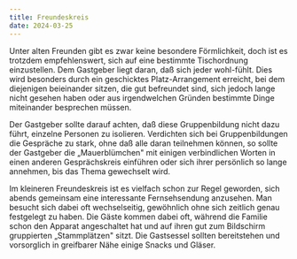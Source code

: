 ```yaml
---
title: Freundeskreis
date: 2024-03-25
---
```


Unter alten Freunden gibt es zwar keine besondere Förmlichkeit, doch ist es trotzdem empfehlenswert, sich auf eine bestimmte Tischordnung einzustellen. Dem Gastgeber liegt daran, daß sich jeder wohl-fühlt. Dies wird besonders durch ein geschicktes Platz-Arrangement erreicht, bei dem diejenigen beieinander sitzen, die gut befreundet sind, sich jedoch lange nicht gesehen haben oder aus irgendwelchen Gründen bestimmte Dinge miteinander besprechen müssen.

Der Gastgeber sollte darauf achten, daß diese Gruppenbildung nicht dazu führt, einzelne Personen zu isolieren. Verdichten sich bei Gruppenbildungen die Gespräche zu stark, ohne daß alle daran teilnehmen können, so sollte der Gastgeber die „Mauerblümchen" mit einigen verbindlichen Worten in einen anderen Gesprächskreis einführen oder sich ihrer persönlich so lange annehmen, bis das Thema gewechselt wird.

Im kleineren Freundeskreis ist es vielfach schon zur Regel geworden, sich abends gemeinsam eine interessante Fernsehsendung anzusehen.
Man besucht sich dabei oft wechselseitig, gewöhnlich ohne sich zeitlich genau festgelegt zu haben. Die Gäste kommen dabei oft, während die Familie schon den Apparat angeschaltet hat und auf ihren gut zum Bildschirm gruppierten „Stammplätzen" sitzt. Die Gastsessel sollten bereitstehen und vorsorglich in greifbarer Nähe einige Snacks und Gläser.
